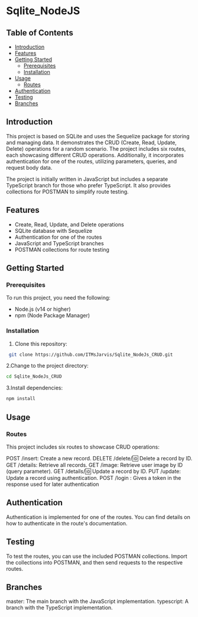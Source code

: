 # Sqlite_NodeJS

## Table of Contents

- [Introduction](#introduction)
- [Features](#features)
- [Getting Started](#getting-started)
  - [Prerequisites](#prerequisites)
  - [Installation](#installation)
- [Usage](#usage)
  - [Routes](#routes)
- [Authentication](#authentication)
- [Testing](#testing)
- [Branches](#branches)

## Introduction

This project is based on SQLite and uses the Sequelize package for storing and managing data. It demonstrates the CRUD (Create, Read, Update, Delete) operations for a random scenario. The project includes six routes, each showcasing different CRUD operations. Additionally, it incorporates authentication for one of the routes, utilizing parameters, queries, and request body data.

The project is initially written in JavaScript but includes a separate TypeScript branch for those who prefer TypeScript. It also provides collections for POSTMAN to simplify route testing.

## Features

- Create, Read, Update, and Delete operations
- SQLite database with Sequelize
- Authentication for one of the routes
- JavaScript and TypeScript branches
- POSTMAN collections for route testing

## Getting Started

### Prerequisites

To run this project, you need the following:

- Node.js (v14 or higher)
- npm (Node Package Manager)

### Installation

1. Clone this repository:

```bash
 git clone https://github.com/ITMsJarvis/Sqlite_NodeJs_CRUD.git
```
2.Change to the project directory: 
```bash
cd Sqlite_NodeJs_CRUD
```
3.Install dependencies:
```bash
npm install
```

## Usage
### Routes
This project includes six routes to showcase CRUD operations:

POST /insert: Create a new record.
DELETE /delete/:id: Delete a record by ID.
GET /details: Retrieve all records.
GET /image: Retrieve user image by ID (query parameter).
GET /details/:id: Update a record by ID.
PUT /update: Update a record using authentication.
POST /login :  Gives a token in the response used for later authentication

## Authentication
Authentication is implemented for one of the routes. You can find details on how to authenticate in the route's documentation.

## Testing
To test the routes, you can use the included POSTMAN collections. Import the collections into POSTMAN, and then send requests to the respective routes.

## Branches
master: The main branch with the JavaScript implementation.
typescript: A branch with the TypeScript implementation.
